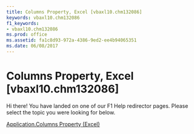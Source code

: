 ```yaml
---
title: Columns Property, Excel [vbaxl10.chm132086]
keywords: vbaxl10.chm132086
f1_keywords:
- vbaxl10.chm132086
ms.prod: office
ms.assetid: fa1c8d93-972a-4386-9ed2-ee4b94065351
ms.date: 06/08/2017
---
```



# Columns Property, Excel [vbaxl10.chm132086]

Hi there! You have landed on one of our F1 Help redirector pages. Please select the topic you were looking for below.

[Application.Columns Property (Excel)](http://msdn.microsoft.com/library/242d9112-9352-c3a6-e23e-59aec3d8f68f%28Office.15%29.aspx)

